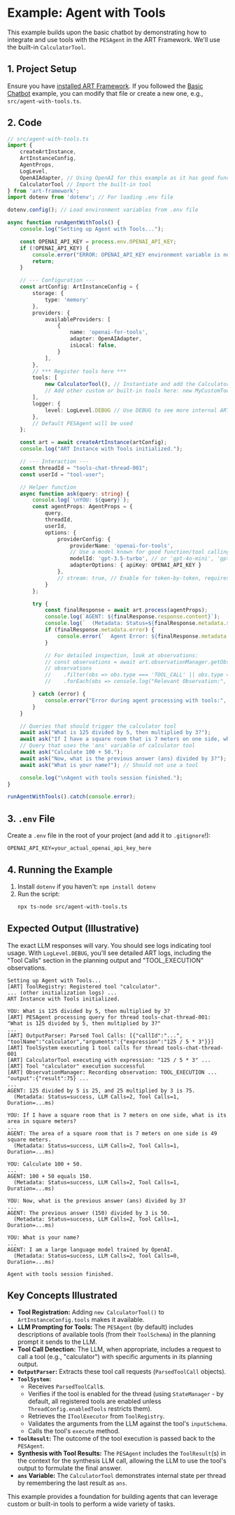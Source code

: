 # Example: Agent with Tools

This example builds upon the basic chatbot by demonstrating how to integrate and use tools with the `PESAgent` in the ART Framework. We'll use the built-in `CalculatorTool`.

## 1. Project Setup

Ensure you have [installed ART Framework](installation.md).
If you followed the [Basic Chatbot](basic-chatbot.md) example, you can modify that file or create a new one, e.g., `src/agent-with-tools.ts`.

## 2. Code

```typescript
// src/agent-with-tools.ts
import {
    createArtInstance,
    ArtInstanceConfig,
    AgentProps,
    LogLevel,
    OpenAIAdapter, // Using OpenAI for this example as it has good function calling
    CalculatorTool // Import the built-in tool
} from 'art-framework';
import dotenv from 'dotenv'; // For loading .env file

dotenv.config(); // Load environment variables from .env file

async function runAgentWithTools() {
    console.log("Setting up Agent with Tools...");

    const OPENAI_API_KEY = process.env.OPENAI_API_KEY;
    if (!OPENAI_API_KEY) {
        console.error("ERROR: OPENAI_API_KEY environment variable is not set. This example requires it.");
        return;
    }

    // --- Configuration ---
    const artConfig: ArtInstanceConfig = {
        storage: {
            type: 'memory'
        },
        providers: {
            availableProviders: [
                {
                    name: 'openai-for-tools',
                    adapter: OpenAIAdapter,
                    isLocal: false,
                }
            ],
        },
        // *** Register tools here ***
        tools: [
            new CalculatorTool(), // Instantiate and add the CalculatorTool
            // Add other custom or built-in tools here: new MyCustomTool(),
        ],
        logger: {
            level: LogLevel.DEBUG // Use DEBUG to see more internal ART logs, including tool calls
        },
        // Default PESAgent will be used
    };

    const art = await createArtInstance(artConfig);
    console.log("ART Instance with Tools initialized.");

    // --- Interaction ---
    const threadId = "tools-chat-thread-001";
    const userId = "tool-user";

    // Helper function
    async function ask(query: string) {
        console.log(`\nYOU: ${query}`);
        const agentProps: AgentProps = {
            query,
            threadId,
            userId,
            options: {
                providerConfig: {
                    providerName: 'openai-for-tools',
                    // Use a model known for good function/tool calling
                    modelId: 'gpt-3.5-turbo', // or 'gpt-4o-mini', 'gpt-4o'
                    adapterOptions: { apiKey: OPENAI_API_KEY }
                },
                // stream: true, // Enable for token-by-token, requires UI handling
            }
        };

        try {
            const finalResponse = await art.process(agentProps);
            console.log(`AGENT: ${finalResponse.response.content}`);
            console.log(`  (Metadata: Status=${finalResponse.metadata.status}, LLM Calls=${finalResponse.metadata.llmCalls}, Tool Calls=${finalResponse.metadata.toolCalls}, Duration=${finalResponse.metadata.totalDurationMs}ms)`);
            if (finalResponse.metadata.error) {
                console.error(`  Agent Error: ${finalResponse.metadata.error}`);
            }

            // For detailed inspection, look at observations:
            // const observations = await art.observationManager.getObservations(threadId);
            // observations
            //    .filter(obs => obs.type === 'TOOL_CALL' || obs.type === 'TOOL_EXECUTION')
            //    .forEach(obs => console.log("Relevant Observation:", obs.type, obs.content));

        } catch (error) {
            console.error("Error during agent processing with tools:", error);
        }
    }

    // Queries that should trigger the calculator tool
    await ask("What is 125 divided by 5, then multiplied by 3?");
    await ask("If I have a square room that is 7 meters on one side, what is its area in square meters?");
    // Query that uses the 'ans' variable of calculator tool
    await ask("Calculate 100 + 50.");
    await ask("Now, what is the previous answer (ans) divided by 3?");
    await ask("What is your name?"); // Should not use a tool

    console.log("\nAgent with tools session finished.");
}

runAgentWithTools().catch(console.error);
```

## 3. `.env` File

Create a `.env` file in the root of your project (and add it to `.gitignore`!):

```
OPENAI_API_KEY=your_actual_openai_api_key_here
```

## 4. Running the Example

1.  Install `dotenv` if you haven't: `npm install dotenv`
2.  Run the script:
    ```bash
    npx ts-node src/agent-with-tools.ts
    ```

## Expected Output (Illustrative)

The exact LLM responses will vary. You should see logs indicating tool usage. With `LogLevel.DEBUG`, you'll see detailed ART logs, including the "Tool Calls" section in the planning output and "TOOL_EXECUTION" observations.

```
Setting up Agent with Tools...
[ART] ToolRegistry: Registered tool "calculator".
... (other initialization logs) ...
ART Instance with Tools initialized.

YOU: What is 125 divided by 5, then multiplied by 3?
[ART] PESAgent processing query for thread tools-chat-thread-001: "What is 125 divided by 5, then multiplied by 3?"
...
[ART] OutputParser: Parsed Tool Calls: [{"callId":"...", "toolName":"calculator","arguments":{"expression":"125 / 5 * 3"}}]
[ART] ToolSystem executing 1 tool calls for thread tools-chat-thread-001
[ART] CalculatorTool executing with expression: "125 / 5 * 3" ...
[ART] Tool "calculator" execution successful
[ART] ObservationManager: Recording observation: TOOL_EXECUTION ... "output":{"result":75} ...
...
AGENT: 125 divided by 5 is 25, and 25 multiplied by 3 is 75.
  (Metadata: Status=success, LLM Calls=2, Tool Calls=1, Duration=...ms)

YOU: If I have a square room that is 7 meters on one side, what is its area in square meters?
...
AGENT: The area of a square room that is 7 meters on one side is 49 square meters.
  (Metadata: Status=success, LLM Calls=2, Tool Calls=1, Duration=...ms)

YOU: Calculate 100 + 50.
...
AGENT: 100 + 50 equals 150.
  (Metadata: Status=success, LLM Calls=2, Tool Calls=1, Duration=...ms)

YOU: Now, what is the previous answer (ans) divided by 3?
...
AGENT: The previous answer (150) divided by 3 is 50.
  (Metadata: Status=success, LLM Calls=2, Tool Calls=1, Duration=...ms)

YOU: What is your name?
...
AGENT: I am a large language model trained by OpenAI.
  (Metadata: Status=success, LLM Calls=2, Tool Calls=0, Duration=...ms)

Agent with tools session finished.
```

## Key Concepts Illustrated

*   **Tool Registration:** Adding `new CalculatorTool()` to `ArtInstanceConfig.tools` makes it available.
*   **LLM Prompting for Tools:** The `PESAgent` (by default) includes descriptions of available tools (from their `ToolSchema`) in the planning prompt it sends to the LLM.
*   **Tool Call Detection:** The LLM, when appropriate, includes a request to call a tool (e.g., "calculator") with specific arguments in its planning output.
*   **`OutputParser`:** Extracts these tool call requests (`ParsedToolCall` objects).
*   **`ToolSystem`:**
    *   Receives `ParsedToolCall`s.
    *   Verifies if the tool is enabled for the thread (using `StateManager` - by default, all registered tools are enabled unless `ThreadConfig.enabledTools` restricts them).
    *   Retrieves the `IToolExecutor` from `ToolRegistry`.
    *   Validates the arguments from the LLM against the tool's `inputSchema`.
    *   Calls the tool's `execute` method.
*   **`ToolResult`:** The outcome of the tool execution is passed back to the `PESAgent`.
*   **Synthesis with Tool Results:** The `PESAgent` includes the `ToolResult`(s) in the context for the synthesis LLM call, allowing the LLM to use the tool's output to formulate the final answer.
*   **`ans` Variable:** The `CalculatorTool` demonstrates internal state per thread by remembering the last result as `ans`.

This example provides a foundation for building agents that can leverage custom or built-in tools to perform a wide variety of tasks.